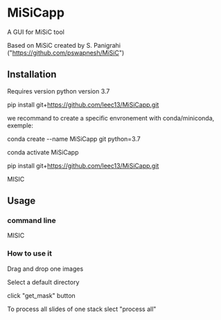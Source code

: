 # MiSiCapp
A GUI for MiSiC tool

Based on MiSiC created by S. Panigrahi ("https://github.com/pswapnesh/MiSiC")

## Installation
Requires version python version 3.7

pip install git+https://github.com/leec13/MiSiCapp.git

we recommand to create a specific envronement with conda/miniconda, exemple:

conda create --name MiSiCapp git python=3.7

conda activate MiSiCapp

pip install git+https://github.com/leec13/MiSiCapp.git

MISIC
## Usage

### command line
MISIC

### How to use it
Drag and drop one images

Select a default directory

click "get_mask" button

To process all slides of one stack slect "process all"

